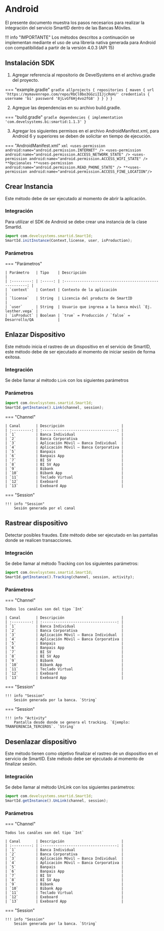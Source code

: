 # Android

El presente documento muestra los pasos necesarios para realizar la integración del servicio SmartID dentro de las Bancas Móviles.

!!! info "IMPORTANTE"
    Los métodos descritos a continuación se implementan mediante el uso de una librería nativa generada para Android con compatibilidad a partir de la versión 4.0.3 (API 15)

## Instalación SDK

1. Agregar referencia al repositorio de DevelSystems en el archivo.gradle del proyecto.

=== "example.gradle"
    ``` gradle
    allprojects {
        repositories {
            maven {
                url 'https://mymavenrepo.com/repo/RbCl0bo3GGziIIJjcRoH/'
                credentials
                {
                username 'bi'
                password '8jLvGf6Hj4vo2fG8'
                }
            }
        }
    }
    ```

2. Agregue las dependencias en su archivo build.gradle.

=== "build.gradle"
    ``` gradle
    dependencies {
        implementation 'com.develsystems.bi:smartid:1.1.3'
    }
    ```

3. Agregar los siguientes permisos en el archivo AndroidManifest.xml, para Android 6 y superiores se deben de solicitar en tiempo de ejecución.

=== "AndroidManifest.xml"
    ``` xml
    <uses-permission android:name="android.permission.INTERNET" />
    <uses-permission android:name="android.permission.ACCESS_NETWORK_STATE" />
    <uses-permission android:name="android.permission.ACCESS_WIFI_STATE" />
    **Opcionales
    **<uses-permission android:name="android.permission.READ_PHONE_STATE" />
    **<uses-permission android:name="android.permission.ACCESS_FINE_LOCATION"/>
    ```

## Crear Instancia
Este método debe de ser ejecutado al momento de abrir la aplicación.

### Integración
Para utilizar el SDK de Android se debe crear una instancia de la clase SmartId.

``` js
import com.develsystems.smartid.SmartId;
SmartId.initInstance(Context,license, user, isProduction);
```
### Parámetros
=== "Parámetros"

    | Parámetro   | Tipo    | Descripción                                             |
    | :---------: | :-----: | :-----------------------------------------------------: |
    | `context`   | Context | Contexto de la aplicación                               |
    | `license`   | String  | Licencia del producto de SmartID                        |
    | `user`      | String  | Usuario que ingresa a la banca móvil `Ej. lesther.vega` |
    | `isProduct` | Boolean | `true` = Producción / `false` = Desarrollo/QA           |

## Enlazar Dispositivo
Este método inicia el rastreo de un dispositivo en el servicio de SmartID, este método debe de ser ejecutado al momento de iniciar sesión de forma exitosa.

### Integración
Se debe llamar al método `Link` con los siguientes parámetros

### Parámetros
``` js
import com.develsystems.smartid.SmartId;
SmartId.getInstance().Link(channel, session);
```

=== "Channel"

    | Canal       | Descripción                          |
    | :---------: | :----------------------------------: |
    | `1`         | Banca Individual                     |
    | `2`         | Banca Corporativa                    |
    | `3`         | Aplicación Móvil – Banca Individual  |
    | `4`         | Aplicación Móvil – Banca Corporativa |
    | `5`         | Banpais                              |
    | `6`         | Banpais App                          |
    | `7`         | BI SV                                |
    | `8`         | BI SV App                            |
    | `9`         | Bibank                               |
    | `10`        | Bibank App                           |
    | `11`        | Teclado Virtual                      |
    | `12`        | Exeboard                             |
    | `13`        | Exeboard App                         |

=== "Session"

    !!! info "Session"
        Sesión generada por el canal

## Rastrear dispositivo
Detectar posibles fraudes. Este método debe ser ejecutado en las pantallas donde se realicen transacciones.

### Integración
Se debe llamar al método Tracking con los siguientes parámetros:

``` js
import com.develsystems.smartid.SmartId;
SmartId.getInstance().Tracking(channel, session, activity);
```

### Parámetros

=== "Channel"

    Todos los canáles son del tipo `Int`

    | Canal       | Descripción                          |
    | :---------: | :----------------------------------: |
    | `1`         | Banca Individual                     |
    | `2`         | Banca Corporativa                    |
    | `3`         | Aplicación Móvil – Banca Individual  |
    | `4`         | Aplicación Móvil – Banca Corporativa |
    | `5`         | Banpais                              |
    | `6`         | Banpais App                          |
    | `7`         | BI SV                                |
    | `8`         | BI SV App                            |
    | `9`         | Bibank                               |
    | `10`        | Bibank App                           |
    | `11`        | Teclado Virtual                      |
    | `12`        | Exeboard                             |
    | `13`        | Exeboard App                         |

=== "Session"

    !!! info "Session"
        Sesión generada por la banca. `String`

=== "Session"

    !!! info "Activity"
        Pantalla desde donde se genera el tracking. `Ejemplo: TRANFERENCIA_TERCEROS`. `String`

## Desenlazar dispositivo

Este método tienen como objetivo finalizar el rastreo de un dispositivo en el servicio de SmartID. Este método debe ser ejecutado al momento de finalizar sesión.

### Integración
Se debe llamar al método UnLink con los siguientes parámetros:

``` js
import com.develsystems.smartid.SmartId;
SmartId.getInstance().UnLink(channel, session);
```

### Parámetros
=== "Channel"

    Todos los canáles son del tipo `Int`

    | Canal       | Descripción                          |
    | :---------: | :----------------------------------: |
    | `1`         | Banca Individual                     |
    | `2`         | Banca Corporativa                    |
    | `3`         | Aplicación Móvil – Banca Individual  |
    | `4`         | Aplicación Móvil – Banca Corporativa |
    | `5`         | Banpais                              |
    | `6`         | Banpais App                          |
    | `7`         | BI SV                                |
    | `8`         | BI SV App                            |
    | `9`         | Bibank                               |
    | `10`        | Bibank App                           |
    | `11`        | Teclado Virtual                      |
    | `12`        | Exeboard                             |
    | `13`        | Exeboard App                         |

=== "Session"

    !!! info "Session"
        Sesión generada por la banca. `String`